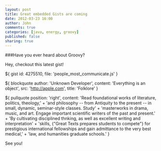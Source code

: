 ```yaml
---
layout: post
title: Great embedded Gists are coming
date: 2012-03-23 16:00
author: John
comments: true
categories: [java, energy, groovy]
published: false
sharing: true
---
```



###Have you ever heard about Groovy?

Hey, checkout this latest gist!

<!--more-->

${ gist id: 4275510, file: 'people\_most\_communicate.js' }

${ blockquote author: 'Unknown Developer',
  content: 'Everything is an object',
  src: 'http://apple.com',
  title: 'Folklore' }


${ pullquote position: 'right', content: 'Read foundational works of literature, politics, theology,' +
  'and philosophy -- from Antiquity to the present -- in small, dynamic, seminar-style classes. Study' +
  'masterworks in drama, music, and art. Engage important scientific writers of the past and present.' +
  'By cultivating disciplined thnking, as well as excellent writing and interpretation' +
  'skills, {"Great Texts prepares students to compete"} for prestigious international fellowships and gain admittance to the very best medical,' +
  'law, and humanities graduate schools.' }

See you!